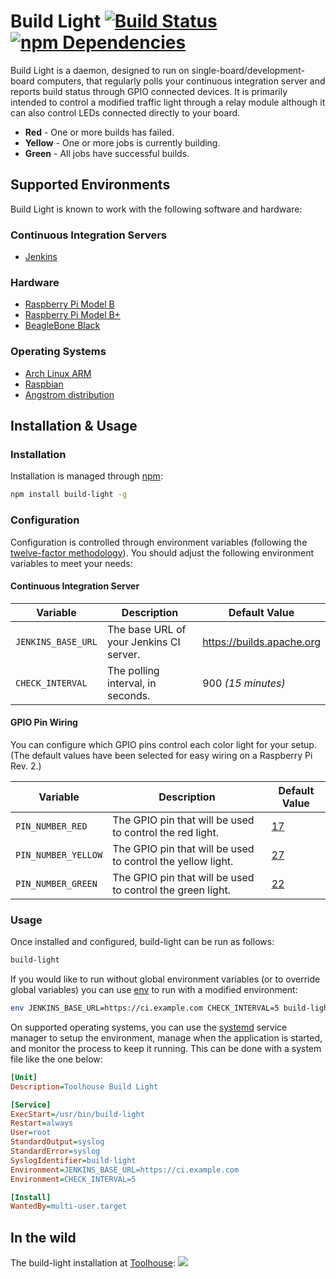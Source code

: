 # Build Light [![Build Status](https://travis-ci.org/tantalic/build-light.svg?branch=develop)](https://travis-ci.org/tantalic/build-light) [![npm Dependencies](https://david-dm.org/tantalic/build-light.png)](https://david-dm.org/tantalic/build-light)

Build Light is a daemon, designed to run on single-board/development-board 
computers, that regularly polls your continuous integration server and reports 
build status through GPIO connected devices. It is primarily intended to control
a modified traffic light through a relay module although it can also control
LEDs connected directly to your board.

- **Red** - One or more builds has failed.
- **Yellow** - One or more jobs is currently building.
- **Green** - All jobs have successful builds.



## Supported Environments

Build Light is known to work with the following software and hardware:

### Continuous Integration Servers 

- [Jenkins][jenkins]

### Hardware 

- [Raspberry Pi Model B][pi-b]
- [Raspberry Pi Model B+][pi-b-plus]
- [BeagleBone Black][beagle-black]

### Operating Systems

- [Arch Linux ARM][arch]
- [Raspbian][raspbian]
- [Angstrom distribution][angstrom]


## Installation & Usage

### Installation

Installation is managed through [npm][npm]:

```sh
npm install build-light -g
```

### Configuration

Configuration is controlled through environment variables (following the
[twelve-factor methodology][12-factor-config]). You should adjust the following
environment variables to meet your needs:

#### Continuous Integration Server

|      Variable      |               Description               |       Default Value       |
|--------------------|-----------------------------------------|---------------------------|
| `JENKINS_BASE_URL` | The base URL of your Jenkins CI server. | https://builds.apache.org |
| `CHECK_INTERVAL`   | The polling interval, in seconds.       | 900 *(15 minutes)*        |

#### GPIO Pin Wiring
You can configure which GPIO pins control each color light for your setup. (The
default values have been selected for easy wiring on a Raspberry Pi Rev. 2.)

|       Variable      |                         Description                         | Default Value |
|---------------------|-------------------------------------------------------------|---------------|
| `PIN_NUMBER_RED`    | The GPIO pin that will be used to control the red light.    | [17][gpio-17] |
| `PIN_NUMBER_YELLOW` | The GPIO pin that will be used to control the yellow light. | [27][gpio-27] |
| `PIN_NUMBER_GREEN`  | The GPIO pin that will be used to control the green light.  | [22][gpio-22] |


### Usage

Once installed and configured, build-light can be run as follows:

```sh
build-light
```

If you would like to run without global environment variables (or to override 
global variables) you can use [env][env] to run with a modified environment:

```sh
env JENKINS_BASE_URL=https://ci.example.com CHECK_INTERVAL=5 build-light
```

On supported operating systems, you can use the [systemd][systemd] service 
manager to setup the environment, manage when the application is started, and 
monitor the process to keep it running. This can be done with a system file
like the one below:

```ini
[Unit]
Description=Toolhouse Build Light

[Service]
ExecStart=/usr/bin/build-light
Restart=always
User=root
StandardOutput=syslog
StandardError=syslog
SyslogIdentifier=build-light
Environment=JENKINS_BASE_URL=https://ci.example.com
Environment=CHECK_INTERVAL=5

[Install]
WantedBy=multi-user.target
```


## In the wild

The build-light installation at [Toolhouse][th]:
![][th-light]

[jenkins]: https://jenkins-ci.org
[npm]: https://www.npmjs.com
[12-factor-config]: http://12factor.net/config
[gpio-17]: http://pi.gadgetoid.com/pinout/pin11_gpio17
[gpio-27]: http://pi.gadgetoid.com/pinout/pin13_gpio21
[gpio-22]: http://pi.gadgetoid.com/pinout/pin15_gpio22
[env]: https://www.gnu.org/software/coreutils/manual/coreutils.html#env-invocation
[systemd]: http://freedesktop.org/wiki/Software/systemd/
[th-light]: https://farm3.staticflickr.com/2876/9917676435_2168767722_b_d.jpg
[th]: http://www.toolhouse.com/?utm_source=Kevin&utm_medium=GitHub&utm_campaign=build-light
[arch]: http://archlinuxarm.org/platforms/armv6/raspberry-pi
[raspbian]: http://www.raspbian.org/RaspbianImages
[pi-b]: http://www.raspberrypi.org/products/model-b/
[pi-b-plus]: http://www.raspberrypi.org/products/model-b-plus/
[beagle-black]: http://beagleboard.org/black
[angstrom]: http://www.angstrom-distribution.org
